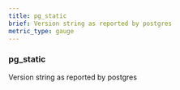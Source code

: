 ```yaml
---
title: pg_static
brief: Version string as reported by postgres
metric_type: gauge
---
```

### pg_static

Version string as reported by postgres